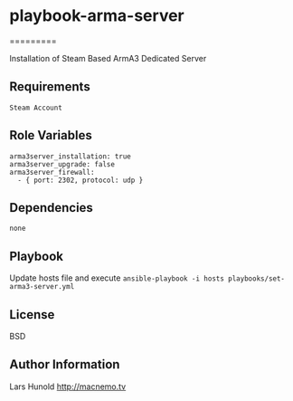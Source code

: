 # playbook-arma-server
=========

Installation of Steam Based ArmA3 Dedicated Server

Requirements
------------

    Steam Account

Role Variables
--------------

    arma3server_installation: true
    arma3server_upgrade: false
    arma3server_firewall:
      - { port: 2302, protocol: udp }

Dependencies
------------

    none

Playbook
----------------

Update hosts file and execute ```ansible-playbook -i hosts playbooks/set-arma3-server.yml```


License
-------

BSD

Author Information
------------------

Lars Hunold
http://macnemo.tv
